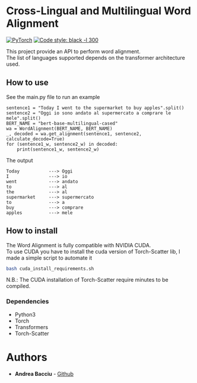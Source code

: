 # Cross-Lingual and Multilingual Word Alignment
<a href="https://pytorch.org/get-started/locally/"><img alt="PyTorch" src="https://img.shields.io/badge/PyTorch-orange?style=for-the-badge&logo=pytorch"></a>
<a href="https://black.readthedocs.io/en/stable/"><img alt="Code style: black -l 300" src="https://img.shields.io/badge/code%20style-black-black.svg?style=for-the-badge"></a>

This project provide an API to perform word alignment.<br>
The list of languages supported depends on the transformer architecture used.
## How to use
See the main.py file to run an example
```python3
sentence1 = "Today I went to the supermarket to buy apples".split()
sentence2 = "Oggi io sono andato al supermercato a comprare le mele".split()
BERT_NAME = "bert-base-multilingual-cased"
wa = WordAlignment(BERT_NAME, BERT_NAME)
_, decoded = wa.get_alignment(sentence1, sentence2, calculate_decode=True)
for (sentence1_w, sentence2_w) in decoded:
    print(sentence1_w, sentence2_w)
```
The output
```
Today           ---> Oggi
I               ---> io
went            ---> andato
to              ---> al
the             ---> al
supermarket     ---> supermercato
to              ---> a
buy             ---> comprare
apples          ---> mele
```
## How to install 
The Word Alignment is fully compatible with NVIDIA CUDA.<br>
To use CUDA you have to install the cuda version of Torch-Scatter lib, I made a simple script to automate it
```sh
bash cuda_install_requirements.sh
```
N.B.: The CUDA installation of Torch-Scatter require minutes to be compiled.
### Dependencies
- Python3
- Torch
- Transformers
- Torch-Scatter


# Authors

* **Andrea Bacciu**  - [Github](https://github.com/andreabac3)

